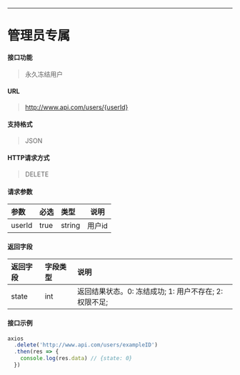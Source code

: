 -----------
# 管理员专属
#### 接口功能

> 永久冻结用户

#### URL

> http://www.api.com/users/{userId}

#### 支持格式

> JSON

#### HTTP请求方式

> DELETE

#### 请求参数

|参数|必选|类型|说明|
|:----- |:-------|:-----|----- |
|userId |true |string| 用户id|

#### 返回字段

|返回字段|字段类型|说明 |
|:----- |:------|:----------------------------- |
|state | int |返回结果状态。0: 冻结成功; 1: 用户不存在; 2: 权限不足;|

#### 接口示例
```js
axios
  .delete('http://www.api.com/users/exampleID')
  .then(res => {
    console.log(res.data) // {state: 0}
  })
```

